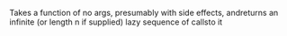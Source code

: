 Takes a function of no args, presumably with side effects, andreturns an infinite (or length n if supplied) lazy sequence of callsto it
